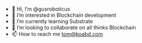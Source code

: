 - 👋 Hi, I’m @gusroboticus
- 👀 I’m interested in Blockchain development
- 🌱 I’m currently learning Substrate
- 💞️ I’m looking to collaborate on all thinks Blockchain
- 📫 How to reach me tom@koabd.com

<!---
gusroboticus/gusroboticus is a ✨ special ✨ repository because its `README.md` (this file) appears on your GitHub profile.
You can click the Preview link to take a look at your changes.
--->
